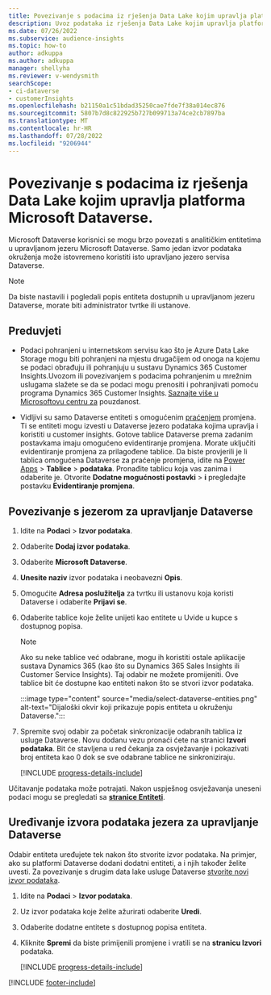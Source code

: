 ```yaml
---
title: Povezivanje s podacima iz rješenja Data Lake kojim upravlja platforma Microsoft Dataverse.
description: Uvoz podataka iz rješenja Data Lake kojim upravlja platforma Microsoft Dataverse.
ms.date: 07/26/2022
ms.subservice: audience-insights
ms.topic: how-to
author: adkuppa
ms.author: adkuppa
manager: shellyha
ms.reviewer: v-wendysmith
searchScope:
- ci-dataverse
- customerInsights
ms.openlocfilehash: b21150a1c51bdad35250cae7fde7f38a014ec876
ms.sourcegitcommit: 5807b7d8c822925b727b099713a74ce2cb7897ba
ms.translationtype: MT
ms.contentlocale: hr-HR
ms.lasthandoff: 07/28/2022
ms.locfileid: "9206944"
---
```

# <a name="connect-to-data-in-a-microsoft-dataverse-managed-data-lake"></a>Povezivanje s podacima iz rješenja Data Lake kojim upravlja platforma Microsoft Dataverse.

Microsoft Dataverse korisnici se mogu brzo povezati s analitičkim entitetima u upravljanom jezeru Microsoft Dataverse. Samo jedan izvor podataka okruženja može istovremeno koristiti isto upravljano jezero servisa Dataverse.

> [!NOTE]
> Da biste nastavili i pogledali popis entiteta dostupnih u upravljanom jezeru Dataverse, morate biti administrator tvrtke ili ustanove.

## <a name="prerequisites"></a>Preduvjeti

- Podaci pohranjeni u internetskom servisu kao što je Azure Data Lake Storage mogu biti pohranjeni na mjestu drugačijem od onoga na kojemu se podaci obrađuju ili pohranjuju u sustavu Dynamics 365 Customer Insights.Uvozom ili povezivanjem s podacima pohranjenim u mrežnim uslugama slažete se da se podaci mogu prenositi i pohranjivati pomoću programa Dynamics 365 Customer Insights. [Saznajte više u Microsoftovu centru za](https://www.microsoft.com/trust-center) pouzdanost.

- Vidljivi su samo Dataverse entiteti s omogućenim [praćenjem](/power-platform/admin/enable-change-tracking-control-data-synchronization) promjena. Ti se entiteti mogu izvesti u Dataverse jezero podataka kojima upravlja i koristiti u customer insights. Gotove tablice Dataverse prema zadanim postavkama imaju omogućeno evidentiranje promjena. Morate uključiti evidentiranje promjena za prilagođene tablice. Da biste provjerili je li tablica omogućena Dataverse za praćenje promjena, idite na [Power Apps](https://make.powerapps.com) > **Tablice** > **podataka**. Pronađite tablicu koja vas zanima i odaberite je. Otvorite **Dodatne mogućnosti postavki** > **i** pregledajte postavku **Evidentiranje promjena**.

## <a name="connect-to-a-dataverse-managed-lake"></a>Povezivanje s jezerom za upravljanje Dataverse

1. Idite na **Podaci** > **Izvor podataka**.

1. Odaberite **Dodaj izvor podataka**.

1. Odaberite **Microsoft Dataverse**.

1. **Unesite naziv** izvor podataka i neobavezni **Opis**.

1. Omogućite **Adresa poslužitelja** za tvrtku ili ustanovu koja koristi Dataverse i odaberite **Prijavi se**.

1. Odaberite tablice koje želite unijeti kao entitete u Uvide u kupce s dostupnog popisa.

   > [!NOTE]
   > Ako su neke tablice već odabrane, mogu ih koristiti ostale aplikacije sustava Dynamics 365 (kao što su Dynamics 365 Sales Insights ili Customer Service Insights). Taj odabir ne možete promijeniti. Ove tablice bit će dostupne kao entiteti nakon što se stvori izvor podataka.

    :::image type="content" source="media/select-dataverse-entities.png" alt-text="Dijaloški okvir koji prikazuje popis entiteta u okruženju Dataverse.":::

1. Spremite svoj odabir za početak sinkronizacije odabranih tablica iz usluge Dataverse. Novu dodanu vezu pronaći ćete na stranici **Izvori podataka**. Bit će stavljena u red čekanja za osvježavanje i pokazivati broj entiteta kao 0 dok se sve odabrane tablice ne sinkroniziraju.

   [!INCLUDE [progress-details-include](includes/progress-details-pane.md)]

Učitavanje podataka može potrajati. Nakon uspješnog osvježavanja uneseni podaci mogu se pregledati sa [**stranice Entiteti**](entities.md).

## <a name="edit-a-dataverse-managed-lake-data-source"></a>Uređivanje izvora podataka jezera za upravljanje Dataverse

Odabir entiteta uređujete tek nakon što stvorite izvor podataka. Na primjer, ako su platformi Dataverse dodani dodatni entiteti, a i njih također želite uvesti.
Za povezivanje s drugim data lake usluge Dataverse [stvorite novi izvor podataka](#connect-to-a-dataverse-managed-lake).

1. Idite na **Podaci** > **Izvor podataka**.

1. Uz izvor podataka koje želite ažurirati odaberite **Uredi**.

1. Odaberite dodatne entitete s dostupnog popisa entiteta.

1. Kliknite **Spremi** da biste primijenili promjene i vratili se na **stranicu Izvori** podataka.

   [!INCLUDE [progress-details-include](includes/progress-details-pane.md)]

[!INCLUDE [footer-include](includes/footer-banner.md)]
